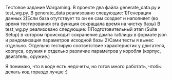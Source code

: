 Тестовое задание Wargaming.
В проекте два файла generate_data.py и test_wg.py. 
В generate_data реализовано следующие:
1)Генерация данных
2)Если база отутствует то он ее сам создает и наполняет (во время тестирования эта функция сокращала время на чистку базы)
В test_wg.py реализовано следующие:
1)Подготовительный этап (Suite Setup) в котором происходит сохранение дампа таблицы в формате json и рандомизация параметров исходной базы
2)Сами тесты я вынес отдельно. Отдельно тестирую соответствие характеристик у двигателя, корпуса, оружия и отдельно различие параметров у коробля (корпус, двигатель, оружие.)


Я понимаю, что в коде есть недочеты, но готов много работать, чтобы делать код гораздо лучше :)

